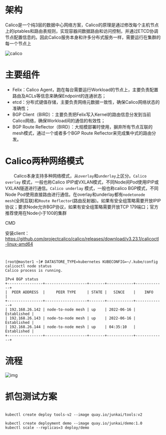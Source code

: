 

# 架构



Calico是一个纯3层的数据中心网络方案，Calico的原理是通过修改每个主机节点上的iptables和路由表规则，实现容器间数据路由和访问控制，并通过ETCD协调节点配置信息的。因此Calico服务本身和许多分布式服务一样，需要运行在集群的每一个节点上



![calico](/Users/chenjunkai/work/kubernetes-training/calico.assets/calico1.png)



# 主要组件



- Felix：Calico Agent，跑在每台需要运行Workload的节点上，主要负责配置路由及ACLs等信息来确保Endpoint的连通状态；
- etcd：分布式键值存储，主要负责网络元数据一致性，确保Calico网络状态的准确性；
- BGP Client（BIRD）：主要负责把Felix写入Kernel的路由信息分发到当前Calico网络，确保Workload间的通信的有效性；
- BGP Route Reflector（BIRD）：大规模部署时使用，摒弃所有节点互联的mesh模式，通过一个或者多个BGP Route Reflector来完成集中式的路由分发。





# Calico两种网络模式

  Calico本身支持多种网络模式，从`overlay`和`underlay`上区分。`Calico overlay` 模式，一般也称Calico IPIP或VXLAN模式，不同Node间Pod使用IPIP或VXLAN隧道进行通信。`Calico underlay` 模式，一般也称calico BGP模式，不同Node Pod使用直接路由进行通信。在overlay和underlay都有`nodetonode mesh`(全网互联)和`Route Reflector`(路由反射器)。如果有安全组策略需要开放IPIP协议；要求Node允许BGP协议，如果有安全组策略需要开放TCP 179端口；官方推荐使用在Node小于100的集群





CMD

安装client： https://github.com/projectcalico/calico/releases/download/v3.23.1/calicoctl-linux-amd64 

```


[root@master1 ~]# DATASTORE_TYPE=kubernetes KUBECONFIG=~/.kube/config calicoctl node status
Calico process is running.

IPv4 BGP status
+----------------+-------------------+-------+------------+-------------+
|  PEER ADDRESS  |     PEER TYPE     | STATE |   SINCE    |    INFO     |
+----------------+-------------------+-------+------------+-------------+
| 192.168.26.142 | node-to-node mesh | up    | 2022-06-16 | Established |
| 192.168.26.143 | node-to-node mesh | up    | 2022-06-16 | Established |
| 192.168.26.144 | node-to-node mesh | up    | 04:35:10   | Established |
+----------------+-------------------+-------+------------+-------------+

```



# 流程



![img](https://upload-images.jianshu.io/upload_images/13360402-3ddc5a436ce6fa16.png?imageMogr2/auto-orient/strip|imageView2/2/w/1200/format/webp)





# 抓包测试方案





```

kubectl create deploy tools-v2 --image quay.io/junkai/tools:v2

kubectl create deployment demo --image quay.io/junkai/demo:1.0 
kubectl scale --replicas=3 deploy/demo 



```

